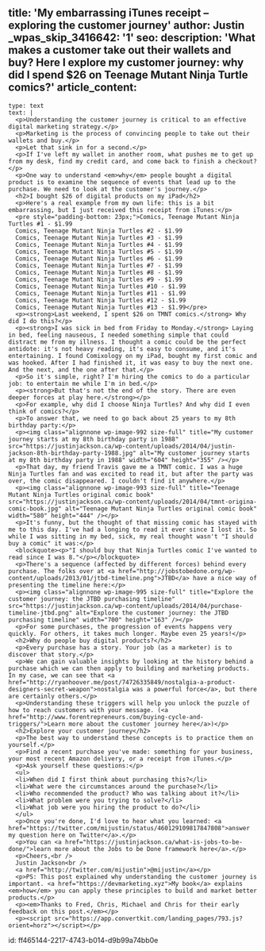 title: 'My embarrassing iTunes receipt – exploring the customer journey'
author: Justin
_wpas_skip_3416642: '1'
seo:
  description: 'What makes a customer take out their wallets and buy? Here I explore my customer journey: why did I spend $26 on Teenage Mutant Ninja Turtle comics?'
article_content:
  -
    type: text
    text: |
      <p>Understanding the customer journey is critical to an effective digital marketing strategy.</p>
      <p>Marketing is the process of convincing people to take out their wallets and buy.</p>
      <p>Let that sink in for a second.</p>
      <p>If I've left my wallet in another room, what pushes me to get up from my desk, find my credit card, and come back to finish a checkout?</p>
      <p>One way to understand <em>why</em> people bought a digital product is to examine the sequence of events that lead up to the purchase. We need to look at the customer's journey.</p>
      <h2>I bought $26 of digital products on my iPad</h2>
      <p>Here's a real example from my own life: this is a bit embarrassing, but I just received this receipt from iTunes:</p>
      <pre style="padding-bottom: 23px;">Comics, Teenage Mutant Ninja Turtles #1 - $1.99
      Comics, Teenage Mutant Ninja Turtles #2 - $1.99
      Comics, Teenage Mutant Ninja Turtles #3 - $1.99
      Comics, Teenage Mutant Ninja Turtles #4 - $1.99
      Comics, Teenage Mutant Ninja Turtles #5 - $1.99
      Comics, Teenage Mutant Ninja Turtles #6 - $1.99
      Comics, Teenage Mutant Ninja Turtles #7 - $1.99
      Comics, Teenage Mutant Ninja Turtles #8 - $1.99
      Comics, Teenage Mutant Ninja Turtles #9 - $1.99
      Comics, Teenage Mutant Ninja Turtles #10 - $1.99
      Comics, Teenage Mutant Ninja Turtles #11 - $1.99
      Comics, Teenage Mutant Ninja Turtles #12 - $1.99
      Comics, Teenage Mutant Ninja Turtles #13 - $1.99</pre>
      <p><strong>Last weekend, I spent $26 on TMNT comics.</strong> Why did I do this?</p>
      <p><strong>I was sick in bed from Friday to Monday.</strong> Laying in bed, feeling nauseous, I needed something simple that could distract me from my illness. I thought a comic could be the perfect antidote: it's not heavy reading, it's easy to consume, and it's entertaining. I found Comixology on my iPad, bought my first comic and was hooked. After I had finished it, it was easy to buy the next one. And the next, and the one after that.</p>
      <p>So it's simple, right? I'm hiring the comics to do a particular job: to entertain me while I'm in bed.</p>
      <p><strong>But that's not the end of the story. There are even deeper forces at play here.</strong></p>
      <p>For example, why did I choose Ninja Turtles? And why did I even think of comics?</p>
      <p>To answer that, we need to go back about 25 years to my 8th birthday party:</p>
      <p><img class="alignnone wp-image-992 size-full" title="My customer journey starts at my 8th birthday party in 1988" src="https://justinjackson.ca/wp-content/uploads/2014/04/justin-jackson-8th-birthday-party-1988.jpg" alt="My customer journey starts at my 8th birthday party in 1988" width="604" height="355" /></p>
      <p>That day, my friend Travis gave me a TMNT comic. I was a huge Ninja Turtles fan and was excited to read it, but after the party was over, the comic disappeared. I couldn't find it anywhere.</p>
      <p><img class="alignnone wp-image-993 size-full" title="Teenage Mutant Ninja Turtles original comic book" src="https://justinjackson.ca/wp-content/uploads/2014/04/tmnt-origina-comic-book.jpg" alt="Teenage Mutant Ninja Turtles original comic book" width="580" height="444" /></p>
      <p>It's funny, but the thought of that missing comic has stayed with me to this day. I've had a longing to read it ever since I lost it. So while I was sitting in my bed, sick, my real thought wasn't "I should buy a comic" it was:</p>
      <blockquote><p>"I should buy that Ninja Turtles comic I've wanted to read since I was 8."</p></blockquote>
      <p>There's a sequence (affected by different forces) behind every purchase. The folks over at <a href="http://jobstobedone.org/wp-content/uploads/2013/01/jtbd-timeline.png">JTBD</a> have a nice way of presenting the timeline here:</p>
      <p><img class="alignnone wp-image-995 size-full" title="Explore the customer journey: the JTBD purchasing timeline" src="https://justinjackson.ca/wp-content/uploads/2014/04/purchase-timeline-jtbd.png" alt="Explore the customer journey: the JTBD purchasing timeline" width="700" height="163" /></p>
      <p>For some purchases, the progression of events happens very quickly. For others, it takes much longer. Maybe even 25 years!</p>
      <h2>Why do people buy digital products?</h2>
      <p>Every purchase has a story. Your job (as a marketer) is to discover that story.</p>
      <p>We can gain valuable insights by looking at the history behind a purchase which we can then apply to building and marketing products. In my case, we can see that <a href="http://ryanhoover.me/post/74726335849/nostalgia-a-product-designers-secret-weapon">nostalgia was a powerful force</a>, but there are certainly others.</p>
      <p>Understanding these triggers will help you unlock the puzzle of how to reach customers with your message. (<a href="http://www.forentrepreneurs.com/buying-cycle-and-triggers/">Learn more about the customer journey here</a>)</p>
      <h2>Explore your customer journey</h2>
      <p>The best way to understand these concepts is to practice them on yourself.</p>
      <p>Find a recent purchase you've made: something for your business, your most recent Amazon delivery, or a receipt from iTunes.</p>
      <p>Ask yourself these questions:</p>
      <ul>
      <li>When did I first think about purchasing this?</li>
      <li>What were the circumstances around the purchase?</li>
      <li>Who recommended the product? Who was talking about it?</li>
      <li>What problem were you trying to solve?</li>
      <li>What job were you hiring the product to do?</li>
      </ul>
      <p>Once you're done, I'd love to hear what you learned: <a href="https://twitter.com/mijustin/status/460129109817847808">answer my question here on Twitter</a>.</p>
      <p>You can <a href="https://justinjackson.ca/what-is-jobs-to-be-done/">learn more about the Jobs to be Done framework here</a>.</p>
      <p>Cheers,<br />
      Justin Jackson<br />
      <a href="http://twitter.com/mijustin">@mijustin</a></p>
      <p>PS: This post explained why understanding the customer journey is important. <a href="https://devmarketing.xyz">My book</a> explains <em>how</em> you can apply these principles to build and market better products.</p>
      <p><em>Thanks to Fred, Chris, Michael and Chris for their early feedback on this post.</em></p>
      <p><script src="https://app.convertkit.com/landing_pages/793.js?orient=horz"></script></p>
      
id: ff465144-2217-4743-b014-d9b99a74bb0e
